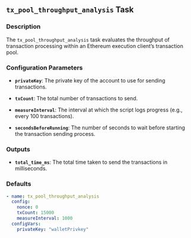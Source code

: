 ## `tx_pool_throughput_analysis` Task

### Description

The `tx_pool_throughput_analysis` task evaluates the throughput of transaction processing within an Ethereum execution client’s transaction pool.

### Configuration Parameters

- **`privateKey`**:
  The private key of the account to use for sending transactions.

- **`txCount`**:
  The total number of transactions to send.

- **`measureInterval`**:
  The interval at which the script logs progress (e.g., every 100 transactions).

- **`secondsBeforeRunning`**:
  The number of seconds to wait before starting the transaction sending process.

### Outputs

- **`total_time_ms`**:
  The total time taken to send the transactions in milliseconds.

### Defaults

```yaml
- name: tx_pool_throughput_analysis
  config:
    nonce: 0
    txCount: 15000
    measureInterval: 1000
  configVars:
    privateKey: "walletPrivkey"
```
